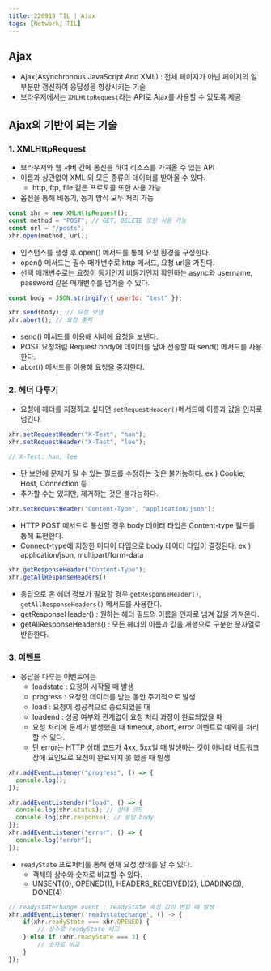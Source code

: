 ```yaml
---
title: 220918 TIL | Ajax
tags: [Network, TIL]
---
```


## Ajax

- Ajax(Asynchronous JavaScript And XML) : 전체 페이지가 아닌 페이지의 일부분만 갱신하여 응답성을 향상시키는 기술
- 브라우저에서는 `XMLHttpRequest`라는 API로 Ajax를 사용할 수 있도록 제공

## Ajax의 기반이 되는 기술

### 1. XMLHttpRequest

- 브라우저와 웹 서버 간에 통신을 하여 리소스를 가져올 수 있는 API
- 이름과 상관없이 XML 외 모든 종류의 데이터를 받아올 수 있다.
  - http, ftp, file 같은 프로토콜 또한 사용 가능
- 옵션을 통해 비동기, 동기 방식 모두 처리 가능

```jsx
const xhr = new XMLHttpRequest();
const method = "POST"; // GET, DELETE 또한 사용 가능
const url = "/posts";
xhr.open(method, url);
```

- 인스턴스를 생성 후 open() 메서드를 통해 요청 환경을 구성한다.
- open() 메서드는 필수 매개변수로 http 메서드, 요청 url을 가진다.
- 선택 매개변수로는 요청이 동기인지 비동기인지 확인하는 async와 username, password 같은 매개변수를 넘겨줄 수 있다.

```jsx
const body = JSON.stringify({ userId: "test" });

xhr.send(body); // 요청 보냄
xhr.abort(); // 요청 중지
```

- send() 메서드를 이용해 서버에 요청을 보낸다.
- POST 요청처럼 Request body에 데이터를 담아 전송할 때 send() 메서드를 사용한다.
- abort() 메서드를 이용해 요청을 중지한다.

### 2. 헤더 다루기

- 요청에 헤더를 지정하고 싶다면 `setRequestHeader()`메서드에 이름과 값을 인자로 넘긴다.

```jsx
xhr.setRequestHeader("X-Test", "han");
xhr.setRequestHeader("X-Test", "lee");

// X-Test: han, lee
```

- 단 보안에 문제가 될 수 있는 필드를 수정하는 것은 불가능하다. ex ) Cookie, Host, Connection 등
- 추가할 수는 있지만, 제거하는 것은 불가능하다.

```jsx
xhr.setRequestHeader("Content-Type", "application/json");
```

- HTTP POST 메서드로 통신할 경우 body 데이터 타입은 Content-type 필드를 통해 표현한다.
- Connect-type에 지정한 미디어 타입으로 body 데이터 타입이 결정된다. ex ) application/json, multipart/form-data

```jsx
xhr.getResponseHeader("Content-Type");
xhr.getAllResponseHeaders();
```

- 응답으로 온 헤더 정보가 필요할 경우 `getResponseHeader()`, `getAllResponseHeaders()` 메서드를 사용한다.
- getResponseHeader() : 원하는 헤더 필드의 이름을 인자로 넘겨 값을 가져온다.
- getAllResponseHeaders() : 모든 헤더의 이름과 값을 개행으로 구분한 문자열로 반환한다.

### 3. 이벤트

- 응답을 다루는 이벤트에는
  - loadstate : 요청이 시작될 때 발생
  - progress : 요청한 데이터를 받는 동안 주기적으로 발생
  - load : 요청이 성공적으로 종료되었을 때
  - loadend : 성공 여부와 관계없이 요청 처리 과정이 완료되었을 때
  - 요청 처리에 문제가 발생했을 때 timeout, abort, error 이벤트로 예외를 처리할 수 있다.
  - 단 error는 HTTP 상태 코드가 4xx, 5xx일 때 발생하는 것이 아니라 네트워크 장애 요인으로 요청이 완료되지 못 했을 때 발생

```jsx
xhr.addEventListener("progress", () => {
  console.log();
});

xhr.addEventListender("load", () => {
  console.log(xhr.status); // 상태 코드
  console.log(xhr.response); // 응답 body
});
xhr.addEventListener("error", () => {
  console.log("error");
});
```

- `readyState` 프로퍼티를 통해 현재 요청 상태를 알 수 있다.
  - 객체의 상수와 숫자로 비교할 수 있다.
  - UNSENT(0), OPENED(1), HEADERS_RECEIVED(2), LOADING(3), DONE(4)

```jsx
// readystatechange event : readyState 속성 값이 변할 때 발생
xhr.addEventListener('readystatechange', () -> {
	if(xhr.readyState === xhr.OPENED) {
		// 상수로 readyState 비교
	} else if (xhr.readyState === 3) {
		// 숫자로 비교
	}
});
```